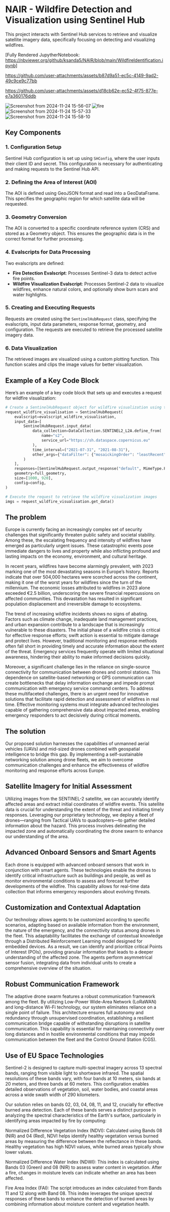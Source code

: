 # NAIR - Wildfire Detection and Visualization using Sentinel Hub

This project interacts with Sentinel Hub services to retrieve and visualize satellite imagery data, specifically focusing on detecting and visualizing wildfires.

[Fully Rendered JupytherNotebook: https://nbviewer.org/github/ksanda5/NAIR/blob/main/WildfireIdentification.ipynb]




https://github.com/user-attachments/assets/b87d9a51-ec5c-4149-9ad2-49c9ce9c77bb



https://github.com/user-attachments/assets/d18cb62e-ec52-4f75-877e-e7a360176ddb


![Screenshot from 2024-11-24 15-56-07](https://github.com/user-attachments/assets/baf677c2-6c1c-486c-a7ce-e295d676d5d2)
![fire](https://github.com/user-attachments/assets/4ef80f4a-06f0-4741-ae4a-18fa33926499)
![Screenshot from 2024-11-24 15-57-33](https://github.com/user-attachments/assets/63cfb33b-adb5-4b64-bf42-27776c38a6ad)
![Screenshot from 2024-11-24 15-58-10](https://github.com/user-attachments/assets/ee072c91-84b7-46a9-a539-ab791d476fdc)


## Key Components

### 1. Configuration Setup
Sentinel Hub configuration is set up using `SHConfig`, where the user inputs their client ID and secret. This configuration is necessary for authenticating and making requests to the Sentinel Hub API.

### 2. Defining the Area of Interest (AOI)
The AOI is defined using GeoJSON format and read into a GeoDataFrame. This specifies the geographic region for which satellite data will be requested.

### 3. Geometry Conversion
The AOI is converted to a specific coordinate reference system (CRS) and stored as a Geometry object. This ensures the geographic data is in the correct format for further processing.

### 4. Evalscripts for Data Processing
Two evalscripts are defined:
- **Fire Detection Evalscript**: Processes Sentinel-3 data to detect active fire points.
- **Wildfire Visualization Evalscript**: Processes Sentinel-2 data to visualize wildfires, enhance natural colors, and optionally show burn scars and water highlights.

### 5. Creating and Executing Requests
Requests are created using the `SentinelHubRequest` class, specifying the evalscripts, input data parameters, response format, geometry, and configuration. The requests are executed to retrieve the processed satellite imagery data.

### 6. Data Visualization
The retrieved images are visualized using a custom plotting function. This function scales and clips the image values for better visualization.

## Example of a Key Code Block

Here’s an example of a key code block that sets up and executes a request for wildfire visualization:

```python
# Create a SentinelHubRequest object for wildfire visualization using the wildfire visualization evalscript
request_wildfire_visualisation = SentinelHubRequest(
    evalscript=evalscript_wildfire_visualisation,
    input_data=[
        SentinelHubRequest.input_data(
            data_collection=DataCollection.SENTINEL2_L2A.define_from(
                name="s2",
                service_url="https://sh.dataspace.copernicus.eu"
            ),
            time_interval=("2021-07-31", "2021-08-31"),
            other_args={"dataFilter": {"mosaickingOrder": "leastRecent"}},
        )
    ],
    responses=[SentinelHubRequest.output_response("default", MimeType.PNG)],
    geometry=full_geometry,
    size=[1000, 920],
    config=config,
)

# Execute the request to retrieve the wildfire visualization images
imgs = request_wildfire_visualisation.get_data()
```

## The problem

Europe is currently facing an increasingly complex set of security challenges that significantly threaten public safety and societal stability. Among these, the escalating frequency and intensity of wildfires have emerged as particularly urgent issues. These catastrophic events pose immediate dangers to lives and property while also inflicting profound and lasting impacts on the economy, environment, and cultural heritage. 

In recent years, wildfires have become alarmingly prevalent, with 2023 marking one of the most devastating seasons in Europe’s history. Reports indicate that over 504,000 hectares were scorched across the continent, making it one of the worst years for wildfires since the turn of the millennium. The economic losses attributed to wildfires in 2023 alone exceeded €2.5 billion, underscoring the severe financial repercussions on affected communities. This devastation has resulted in significant population displacement and irreversible damage to ecosystems. 

The trend of increasing wildfire incidents shows no signs of abating. Factors such as climate change, inadequate land management practices, and urban expansion contribute to a landscape that is increasingly vulnerable to these disasters. The initial phase of a wildfire crisis is critical for effective response efforts; swift action is essential to mitigate damage and protect lives. However, traditional monitoring and response methods often fall short in providing timely and accurate information about the extent of the threat. Emergency services frequently operate with limited situational awareness, hindering their ability to make informed decisions quickly. 

Moreover, a significant challenge lies in the reliance on single-source connectivity for communication between drones and control stations. This dependence on satellite-based networking or GPS communication can create bottlenecks that delay information exchange and impede prompt communication with emergency service command centers. To address these multifaceted challenges, there is an urgent need for innovative solutions that facilitate rapid detection and assessment of wildfires in real time. Effective monitoring systems must integrate advanced technologies capable of gathering comprehensive data about impacted areas, enabling emergency responders to act decisively during critical moments. 

## The solution

Our proposed solution harnesses the capabilities of unmanned aerial vehicles (UAVs) and mid-sized drones combined with geospatial intelligence to bridge this gap. By implementing a self-sustainable networking solution among drone fleets, we aim to overcome communication challenges and enhance the effectiveness of wildfire monitoring and response efforts across Europe.

## Satellite Imagery for Initial Assessment

Utilizing images from the SENTINEL-2 satellite, we can accurately identify affected areas and extract initial coordinates of wildfire events. This satellite data is crucial for understanding the extent of the threat and initiating timely responses. Leveraging our proprietary technology, we deploy a fleet of drones—ranging from Tactical UAVs to quadcopters—to gather detailed information about the hazard. This process involves delineating the impacted zone and automatically coordinating the drone swarm to enhance our understanding of the area.

## Advanced Onboard Sensors and Smart Agents

Each drone is equipped with advanced onboard sensors that work in conjunction with smart agents. These technologies enable the drones to identify critical infrastructure such as buildings and people, as well as monitor environmental conditions to assess and forecast further developments of the wildfire. This capability allows for real-time data collection that informs emergency responders about evolving threats.

## Customization and Contextual Adaptation

Our technology allows agents to be customized according to specific scenarios, adapting based on available information from the environment, the nature of the emergency, and the connectivity status among drones in the fleet. This adaptability facilitates the exchange of contextual knowledge through a Distributed Reinforcement Learning model designed for embedded devices. As a result, we can identify and prioritize critical Points of Interest (POIs), providing granular information that leads to a deeper understanding of the affected zone. The agents perform asymmetrical sensor fusion, integrating data from individual units to create a comprehensive overview of the situation.

## Robust Communication Framework

The adaptive drone swarm features a robust communication framework among the fleet. By utilizing Low-Power Wide-Area Network (LoRaWAN) and long-distance Wi-Fi technology, our system eliminates reliance on a single point of failure. This architecture ensures full autonomy and redundancy through unsupervised coordination, establishing a resilient communication bridge capable of withstanding disruptions in satellite communication. This capability is essential for maintaining connectivity over long distances and in hostile environmental conditions that may impede communication between the fleet and the Control Ground Station (CGS).

## Use of EU Space Technologies

Sentinel-2 is designed to capture multi-spectral imagery across 13 spectral bands, ranging from visible light to shortwave infrared. The spatial resolutions of these bands vary, with four bands at 10 meters, six bands at 20 meters, and three bands at 60 meters. This configuration enables detailed observations of vegetation, soil, water bodies, and coastal areas across a wide swath width of 290 kilometers. 

Our solution relies on bands 02, 03, 04, 08, 11, and 12, crucially for effective burned area detection. Each of these bands serves a distinct purpose in analyzing the spectral characteristics of the Earth's surface, particularly in identifying areas impacted by fire by computing:

Normalized Difference Vegetation Index (NDVI): Calculated using Bands 08 (NIR) and 04 (Red), NDVI helps identify healthy vegetation versus burned areas by measuring the difference between the reflectance in these bands. Healthy vegetation has high NDVI values, while burned areas typically show lower values.

Normalized Difference Water Index (NDWI): This index is calculated using Bands 03 (Green) and 08 (NIR) to assess water content in vegetation. After a fire, changes in moisture levels can indicate whether an area has been affected.

Fire Area Index (FAI): The script introduces an index calculated from Bands 11 and 12 along with Band 08. This index leverages the unique spectral responses of these bands to enhance the detection of burned areas by combining information about moisture content and vegetation health.
